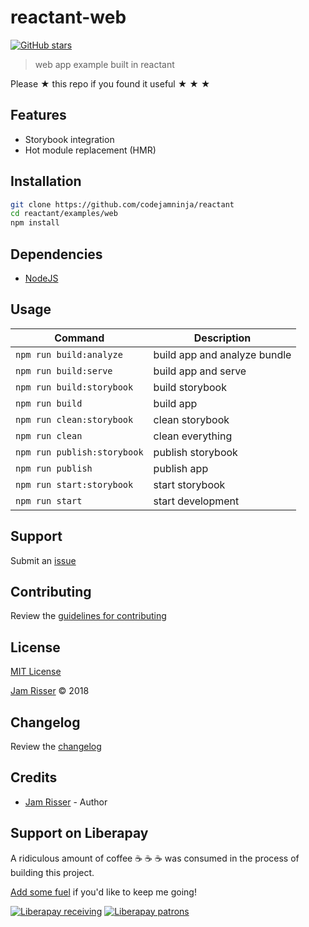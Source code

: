# reactant-web

[![GitHub stars](https://img.shields.io/github/stars/codejamninja/reactant.svg?style=social&label=Stars)](https://github.com/codejamninja/reactant)

> web app example built in reactant

Please ★ this repo if you found it useful ★ ★ ★


## Features

* Storybook integration
* Hot module replacement (HMR)


## Installation

```sh
git clone https://github.com/codejamninja/reactant
cd reactant/examples/web
npm install
```


## Dependencies

* [NodeJS](https://nodejs.org)


## Usage

| Command                           | Description                      |
| --------------------------------- | -------------------------------- |
| `npm run build:analyze`           | build app and analyze bundle     |
| `npm run build:serve`             | build app and serve              |
| `npm run build:storybook`         | build storybook                  |
| `npm run build`                   | build app                        |
| `npm run clean:storybook`         | clean storybook                  |
| `npm run clean`                   | clean everything                 |
| `npm run publish:storybook`       | publish storybook                |
| `npm run publish`                 | publish app                      |
| `npm run start:storybook`         | start storybook                  |
| `npm run start`                   | start development                |


## Support

Submit an [issue](https://github.com/codejamninja/reactant/issues/new)


## Contributing

Review the [guidelines for contributing](https://github.com/codejamninja/reactant/blob/master/CONTRIBUTING.md)


## License

[MIT License](https://github.com/codejamninja/reactant/blob/master/examples/web/LICENSE)

[Jam Risser](https://codejam.ninja) © 2018


## Changelog

Review the [changelog](https://github.com/codejamninja/reactant/blob/master/examples/web/CHANGELOG.md)


## Credits

* [Jam Risser](https://codejam.ninja) - Author


## Support on Liberapay

A ridiculous amount of coffee ☕ ☕ ☕ was consumed in the process of building this project.

[Add some fuel](https://liberapay.com/codejamninja/donate) if you'd like to keep me going!

[![Liberapay receiving](https://img.shields.io/liberapay/receives/codejamninja.svg?style=flat-square)](https://liberapay.com/codejamninja/donate)
[![Liberapay patrons](https://img.shields.io/liberapay/patrons/codejamninja.svg?style=flat-square)](https://liberapay.com/codejamninja/donate)
